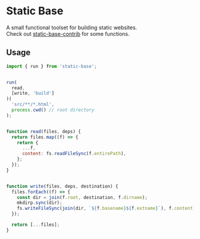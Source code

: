 # Static Base

A small functional toolset for building static websites.  
Check out [static-base-contrib](https://github.com/icidasset/static-base)
for some functions.


## Usage

```js
import { run } from 'static-base';


run(
  read,
  [write, 'build']
)(
  'src/**/*.html',
  process.cwd() // root directory
);


function read(files, deps) {
  return files.map((f) => {
    return {
      ...f,
      content: fs.readFileSync(f.entirePath),
    };
  });
}


function write(files, deps, destination) {
  files.forEach((f) => {
    const dir = join(f.root, destination, f.dirname);
    mkdirp.sync(dir);
    fs.writeFileSync(join(dir, `${f.basename}${f.extname}`), f.content);
  });

  return [...files];
}
```

